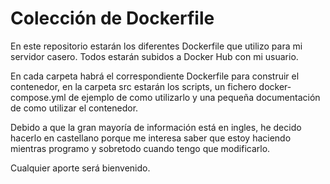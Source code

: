 # Colección de Dockerfile

En este repositorio estarán los diferentes Dockerfile que utilizo para mi servidor casero. Todos estarán subidos a Docker Hub con mi usuario.

En cada carpeta habrá el correspondiente Dockerfile para construir el contenedor, en la carpeta src estarán los scripts, un fichero docker-compose.yml de ejemplo de como utilizarlo y una pequeña documentación de como utilizar el contenedor.

Debido a que la gran mayoría de información está en ingles, he decido hacerlo en castellano porque me interesa saber que estoy haciendo mientras programo y sobretodo cuando tengo que modificarlo.

Cualquier aporte será bienvenido.